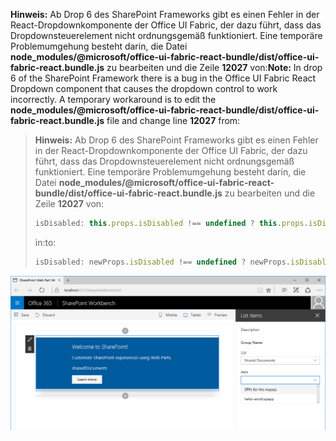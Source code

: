 <span data-ttu-id="1f164-p124">**Hinweis:** Ab Drop 6 des SharePoint Frameworks gibt es einen Fehler in der React-Dropdownkomponente der Office UI Fabric, der dazu führt, dass das Dropdownsteuerelement nicht ordnungsgemäß funktioniert. Eine temporäre Problemumgehung besteht darin, die Datei **node_modules/@microsoft/office-ui-fabric-react-bundle/dist/office-ui-fabric-react.bundle.js** zu bearbeiten und die Zeile **12027** von:</span><span class="sxs-lookup"><span data-stu-id="1f164-p124">**Note:** In drop 6 of the SharePoint Framework there is a bug in the Office UI Fabric React Dropdown component that causes the dropdown control to work incorrectly. A temporary workaround is to edit the **node_modules/@microsoft/office-ui-fabric-react-bundle/dist/office-ui-fabric-react.bundle.js** file and change line **12027** from:</span></span>

> **Hinweis:** Ab Drop 6 des SharePoint Frameworks gibt es einen Fehler in der React-Dropdownkomponente der Office UI Fabric, der dazu führt, dass das Dropdownsteuerelement nicht ordnungsgemäß funktioniert. Eine temporäre Problemumgehung besteht darin, die Datei **node_modules/@microsoft/office-ui-fabric-react-bundle/dist/office-ui-fabric-react.bundle.js** zu bearbeiten und die Zeile **12027** von:
> 
> ```js
> isDisabled: this.props.isDisabled !== undefined ? this.props.isDisabled : this.props.disabled
> ```
>
> <span data-ttu-id="1f164-235">in:</span><span class="sxs-lookup"><span data-stu-id="1f164-235">to:</span></span>
> 
> ```js
> isDisabled: newProps.isDisabled !== undefined ? newProps.isDisabled : newProps.disabled
> ```

![Elementdropdown im Webpart-Eigenschaftenbereich, in dem verfügbare Listenelemente für die ausgewählte Liste angezeigt werden](../../../../images/react-cascading-dropdowns-item-dropdown-list-items.png)
